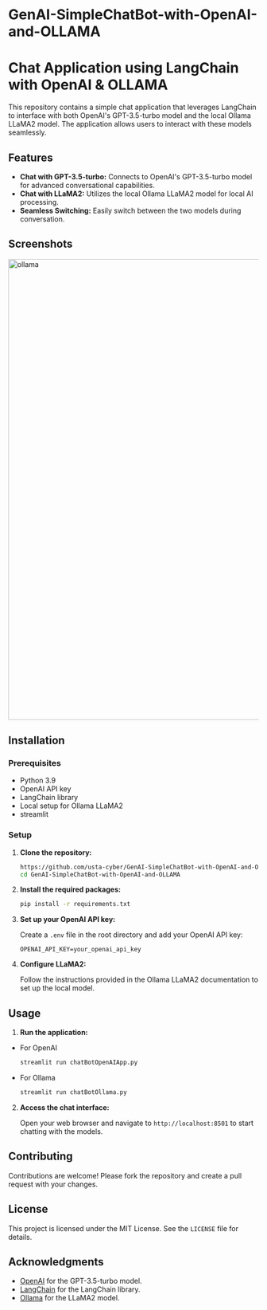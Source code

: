 # GenAI-SimpleChatBot-with-OpenAI-and-OLLAMA

# Chat Application using LangChain with OpenAI & OLLAMA

This repository contains a simple chat application that leverages LangChain to interface with both OpenAI's GPT-3.5-turbo model and the local Ollama LLaMA2 model. The application allows users to interact with these models seamlessly.

## Features

- **Chat with GPT-3.5-turbo:** Connects to OpenAI's GPT-3.5-turbo model for advanced conversational capabilities.
- **Chat with LLaMA2:** Utilizes the local Ollama LLaMA2 model for local AI processing.
- **Seamless Switching:** Easily switch between the two models during conversation.

## Screenshots

<img width="925" alt="ollama" src="https://github.com/user-attachments/assets/59a948fb-7958-47fe-8101-e0de72e16222">



## Installation

### Prerequisites

- Python 3.9
- OpenAI API key
- LangChain library
- Local setup for Ollama LLaMA2
- streamlit

### Setup

1. **Clone the repository:**
   ```bash
   https://github.com/usta-cyber/GenAI-SimpleChatBot-with-OpenAI-and-OLLAMA.git
   cd GenAI-SimpleChatBot-with-OpenAI-and-OLLAMA
   ```

2. **Install the required packages:**
   ```bash
   pip install -r requirements.txt
   ```

3. **Set up your OpenAI API key:**

   Create a `.env` file in the root directory and add your OpenAI API key:
   ```env
   OPENAI_API_KEY=your_openai_api_key
   ```

4. **Configure LLaMA2:**

   Follow the instructions provided in the Ollama LLaMA2 documentation to set up the local model.

## Usage

1. **Run the application:**
- For OpenAI
   ```bash
   streamlit run chatBotOpenAIApp.py
   ```
- For Ollama
   ```bash
   streamlit run chatBotOllama.py
   ```
2. **Access the chat interface:**

   Open your web browser and navigate to `http://localhost:8501` to start chatting with the models.


## Contributing

Contributions are welcome! Please fork the repository and create a pull request with your changes.

## License

This project is licensed under the MIT License. See the `LICENSE` file for details.

## Acknowledgments

- [OpenAI](https://openai.com) for the GPT-3.5-turbo model.
- [LangChain](https://github.com/langchain/langchain) for the LangChain library.
- [Ollama](https://ollama.com) for the LLaMA2 model.
